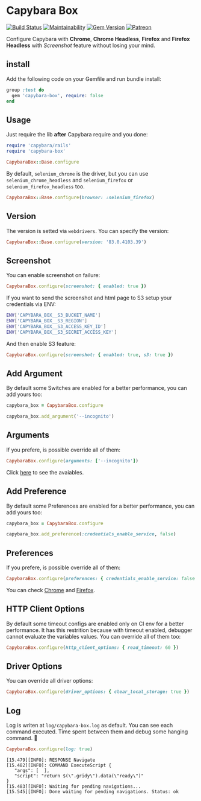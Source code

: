 # Capybara Box

[![Build Status](https://travis-ci.org/wbotelhos/capybara-box.svg?branch=master)](https://travis-ci.org/wbotelhos/capybara-box)
[![Maintainability](https://api.codeclimate.com/v1/badges/1b13dc12b03be63baaed/maintainability)](https://codeclimate.com/github/wbotelhos/capybara-box/maintainability)
[![Gem Version](https://badge.fury.io/rb/capybara-box.svg)](https://badge.fury.io/rb/capybara-box)
[![Patreon](https://img.shields.io/badge/donate-%3C3-brightgreen.svg)](https://www.patreon.com/wbotelhos)

Configure Capybara with **Chrome**, **Chrome Headless**, **Firefox** and **Firefox Headless** with *Screenshot* feature without losing your mind.

## install

Add the following code on your Gemfile and run bundle install:

```ruby
group :test do
  gem 'capybara-box', require: false
end
```

## Usage

Just require the lib **after** Capybara require and you done:

```ruby
require 'capybara/rails'
require 'capybara-box'

CapybaraBox::Base.configure
```

By default, `selenium_chrome` is the driver, but you can use `selenium_chrome_headless` and `selenium_firefox` or `selenium_firefox_headless` too.

```ruby
CapybaraBox::Base.configure(browser: :selenium_firefox)
```

## Version

The version is setted via `webdrivers`. You can specify the version:

```ruby
CapybaraBox::Base.configure(version: '83.0.4103.39')
```

## Screenshot

You can enable screenshot on failure:

```ruby
CapybaraBox.configure(screenshot: { enabled: true })
```

If you want to send the screenshot and html page to S3 setup your credentials via ENV:

```sh
ENV['CAPYBARA_BOX__S3_BUCKET_NAME']
ENV['CAPYBARA_BOX__S3_REGION']
ENV['CAPYBARA_BOX__S3_ACCESS_KEY_ID']
ENV['CAPYBARA_BOX__S3_SECRET_ACCESS_KEY']
```

And then enable S3 feature:

```ruby
CapybaraBox.configure(screenshot: { enabled: true, s3: true })
```

## Add Argument

By default some Switches are enabled for a better performance, you can add yours too:

```ruby
capybara_box = CapybaraBox.configure

capybara_box.add_argument('--incognito')
```

## Arguments

If you prefere, is possible override all of them:

```ruby
CapybaraBox.configure(arguments: ['--incognito'])
```

Click [here](https://peter.sh/experiments/chromium-command-line-switches) to see the avaiables.

## Add Preference

By default some Preferences are enabled for a better performance, you can add yours too:

```ruby
capybara_box = CapybaraBox.configure

capybara_box.add_preference(:credentials_enable_service, false)
```

## Preferences

If you prefere, is possible override all of them:

```ruby
CapybaraBox.configure(preferences: { credentials_enable_service: false })
```

You can check [Chrome](https://sites.google.com/a/chromium.org/chromedriver/home) and [Firefox](http://preferential.mozdev.org/preferences.html).

## HTTP Client Options

By default some timeout configs are enabled only on CI env for a better performance.
It has this restrition because with timeout enabled, debugger cannot evaluate the variables values.
You can override all of them too:

```ruby
CapybaraBox.configure(http_client_options: { read_timeout: 60 })
```

## Driver Options

You can override all driver options:

```ruby
CapybaraBox.configure(driver_options: { clear_local_storage: true })
```

## Log

Log is writen at `log/capybara-box.log` as default.
You can see each command executed. Time spent between them and debug some hanging command. :tada:

```ruby
CapybaraBox.configure(log: true)
```

```
[15.479][INFO]: RESPONSE Navigate
[15.482][INFO]: COMMAND ExecuteScript {
   "args": [  ],
   "script": "return $(\".gridy\").data(\"ready\")"
}
[15.483][INFO]: Waiting for pending navigations...
[15.545][INFO]: Done waiting for pending navigations. Status: ok
```
